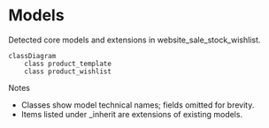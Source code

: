 # Models

Detected core models and extensions in website_sale_stock_wishlist.

```mermaid
classDiagram
    class product_template
    class product_wishlist
```

Notes
- Classes show model technical names; fields omitted for brevity.
- Items listed under _inherit are extensions of existing models.
